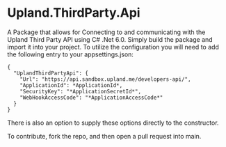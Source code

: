 # Upland.ThirdParty.Api
A Package that allows for Connecting to and communicating with the Upland Third Party API using C# .Net 6.0. Simply build the package and import it into your project. To utilize the configuration you will need to add the following entry to your appsettings.json:

```
{
  "UplandThirdPartyApi": {
    "Url": "https://api.sandbox.upland.me/developers-api/",
    "ApplicationId": *ApplicationId*,
    "SecurityKey": "*ApplicationSecretId*",
    "WebHookAccessCode": "*ApplicationAccessCode*"
  }
}
```
There is also an option to supply these options directly to the constructor. 

To contribute, fork the repo, and then open a pull request into main.
